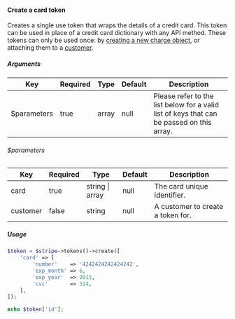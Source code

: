 #### Create a card token

Creates a single use token that wraps the details of a credit card. This token can be used in place of a credit card dictionary with any API method. These tokens can only be used once: by [creating a new charge object](#create-a-charge), or attaching them to a [customer](#create-a-customer).

##### Arguments

<table>
    <thead>
        <th>Key</th>
        <th>Required</th>
        <th>Type</th>
        <th>Default</th>
        <th>Description</th>
    </thead>
    <tbody>
        <tr>
            <td>$parameters</td>
            <td>true</td>
            <td>array</td>
            <td>null</td>
            <td>Please refer to the list below for a valid list of keys that can be passed on this array.</td>
        </tr>
    </tbody>
</table>

###### $parameters

<table>
    <thead>
        <th>Key</th>
        <th>Required</th>
        <th>Type</th>
        <th>Default</th>
        <th>Description</th>
    </thead>
    <tbody>
        <tr>
            <td>card</td>
            <td>true</td>
            <td>string | array</td>
            <td>null</td>
            <td>The card unique identifier.</td>
        </tr>
        <tr>
            <td>customer</td>
            <td>false</td>
            <td>string</td>
            <td>null</td>
            <td>A customer to create a token for.</td>
        </tr>
    </tbody>
</table>

##### Usage

```php
$token = $stripe->tokens()->create([
    'card' => [
        'number'    => '4242424242424242',
        'exp_month' => 6,
        'exp_year'  => 2015,
        'cvc'       => 314,
    ],
]);

echo $token['id'];
```
